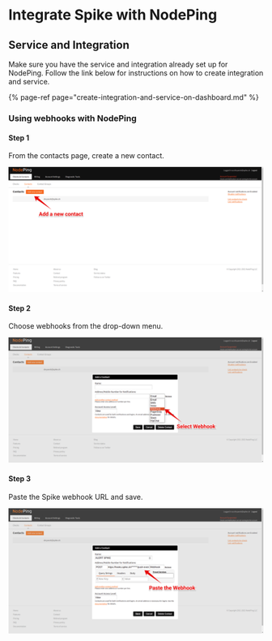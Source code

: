 # Integrate Spike with NodePing

## Service and Integration

Make sure you have the service and integration already set up for NodePing. Follow the link below for instructions on how to create integration and service.

{% page-ref page="create-integration-and-service-on-dashboard.md" %}



### Using webhooks with NodePing

#### Step 1

From the contacts page, create a new contact.

![](../.gitbook/assets/image%20%28112%29.png)



#### Step 2

Choose webhooks from the drop-down menu.

![](../.gitbook/assets/image%20%28127%29.png)



#### Step 3

Paste the Spike webhook URL and save.

![](../.gitbook/assets/image%20%2842%29.png)



